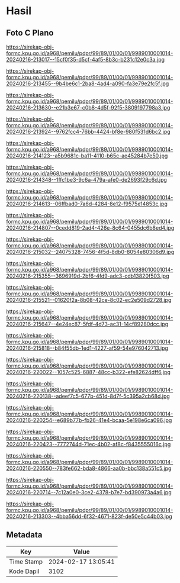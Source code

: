 # Hasil

## Foto C Plano

https://sirekap-obj-formc.kpu.go.id/a968/pemilu/pdpr/99/89/01/00/01/9989010001014-20240216-213017--15cf0f35-d5cf-4af5-8b3c-b231c12e0c3a.jpg

https://sirekap-obj-formc.kpu.go.id/a968/pemilu/pdpr/99/89/01/00/01/9989010001014-20240216-213455--9b4be6c1-2ba8-4ad4-a090-fa3e79e2fc5f.jpg

https://sirekap-obj-formc.kpu.go.id/a968/pemilu/pdpr/99/89/01/00/01/9989010001014-20240216-213630--e21b3e67-c0b8-4d5f-92f5-3809197798a3.jpg

https://sirekap-obj-formc.kpu.go.id/a968/pemilu/pdpr/99/89/01/00/01/9989010001014-20240216-213924--9762fcc4-76bb-4424-bf8e-980f531d6bc2.jpg

https://sirekap-obj-formc.kpu.go.id/a968/pemilu/pdpr/99/89/01/00/01/9989010001014-20240216-214123--a5b9681c-ba11-4110-b65c-ae45284b7e50.jpg

https://sirekap-obj-formc.kpu.go.id/a968/pemilu/pdpr/99/89/01/00/01/9989010001014-20240216-214348--1ffc1be3-9c6a-479a-afe0-de2693f29c6d.jpg

https://sirekap-obj-formc.kpu.go.id/a968/pemilu/pdpr/99/89/01/00/01/9989010001014-20240216-214613--06ffbad0-7a6d-4284-8e12-f9575e14853c.jpg

https://sirekap-obj-formc.kpu.go.id/a968/pemilu/pdpr/99/89/01/00/01/9989010001014-20240216-214807--0cedd819-2ad4-426e-8c64-0455dc6b8ed4.jpg

https://sirekap-obj-formc.kpu.go.id/a968/pemilu/pdpr/99/89/01/00/01/9989010001014-20240216-215032--24075328-7456-4f5d-8db0-8054e80306d9.jpg

https://sirekap-obj-formc.kpu.go.id/a968/pemilu/pdpr/99/89/01/00/01/9989010001014-20240216-215355--3696919d-2bf6-4fd9-adc3-cdb13820f503.jpg

https://sirekap-obj-formc.kpu.go.id/a968/pemilu/pdpr/99/89/01/00/01/9989010001014-20240216-215521--01620f2a-8b08-42ce-8c02-ec2e509d2728.jpg

https://sirekap-obj-formc.kpu.go.id/a968/pemilu/pdpr/99/89/01/00/01/9989010001014-20240216-215647--4e24ec87-5fdf-4d73-ac31-14cf89280dcc.jpg

https://sirekap-obj-formc.kpu.go.id/a968/pemilu/pdpr/99/89/01/00/01/9989010001014-20240216-215818--b84f55db-1ed1-4227-af59-54e976042713.jpg

https://sirekap-obj-formc.kpu.go.id/a968/pemilu/pdpr/99/89/01/00/01/9989010001014-20240216-220022--1057c525-6887-48cc-b322-efe82624dff6.jpg

https://sirekap-obj-formc.kpu.go.id/a968/pemilu/pdpr/99/89/01/00/01/9989010001014-20240216-220138--adeef7c5-677b-451d-8d7f-5c395a2cb68d.jpg

https://sirekap-obj-formc.kpu.go.id/a968/pemilu/pdpr/99/89/01/00/01/9989010001014-20240216-220254--e689b77b-fb26-41e4-bcaa-5e198e6ca096.jpg

https://sirekap-obj-formc.kpu.go.id/a968/pemilu/pdpr/99/89/01/00/01/9989010001014-20240216-220423--7772744d-71ec-4b02-af8c-f8435555016c.jpg

https://sirekap-obj-formc.kpu.go.id/a968/pemilu/pdpr/99/89/01/00/01/9989010001014-20240216-220550--783fe662-bda8-4866-aa0b-bbc138a551c5.jpg

https://sirekap-obj-formc.kpu.go.id/a968/pemilu/pdpr/99/89/01/00/01/9989010001014-20240216-220714--7c12a0e0-3ce2-4378-b7e7-bd390973a4a6.jpg

https://sirekap-obj-formc.kpu.go.id/a968/pemilu/pdpr/99/89/01/00/01/9989010001014-20240216-213303--4bba56dd-6f32-4671-823f-de50e5c44b03.jpg


## Metadata

| Key        | Value               |
| ---------- | ------------------- |
| Time Stamp | 2024-02-17 13:05:41 |
| Kode Dapil | 3102                |



